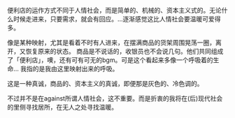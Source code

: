 便利店的运作方式不同于人情社会，而是简单的、机械的、资本主义式的。无论什么时候走进来，只要需求，就会有回应。…逐渐感觉这比人情社会要温暖可爱得多。

像是某种映射，尤其是看着不时有人进来，在摆满商品的货架周围晃荡一圈，离开，又恢复原来的状态。
商品是不说话的，收银员也不会说几句。他们共同组成了「便利店」，噢，还有可有可无的bgm。可是这个看起来多像一个呼吸着的生命…
我指的是我由这里映射出来的呼吸。

这是一种真诚，商品的、资本主义的真诚，即便那是灰色的、冷色调的。

不过并不是在against所谓人情社会，这不重要。而是折衷的我将在(后)现代社会的里侧寻找居所，在无人之处寻找温暖。